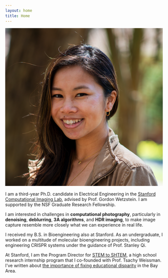```yaml
---
layout: home
title: Home
---
```

![](assets/img/headshot.png)

I am a third-year Ph.D. candidate in Electrical Engineering in the [Stanford Computational Imaging Lab](https://www.computationalimaging.org/), 
advised by Prof. Gordon Wetzstein. I am supported by the NSF Graduate Research Fellowship.
 
I am interested in challenges in **computational photography**, particularly in **denoising**, **deblurring**,
**3A algorithms**, and **HDR imaging**, to make image capture resemble more closely what we can experience in real life.

I received my B.S. in Bioengineering also at Stanford. As an undergraduate,
I worked on a multitude of molecular bioengineering projects,
including engineering CRISPR systems under the guidance of Prof. Stanley Qi.

At Stanford, I am the Program Director for [STEM to SHTEM](https://compression.stanford.edu/summer-internships-high-school-and-cc-students), a high school research internship program that I co-founded with Prof. Tsachy Weissman. I've written about 
[the importance of fixing educational disparity](https://ojs.stanford.edu/ojs/index.php/ce/article/view/1117/1112) in 
the Bay Area. 

